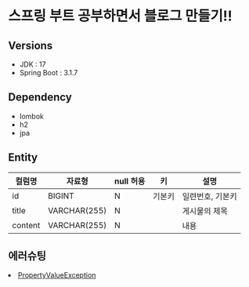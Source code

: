 # 스프링 부트 공부하면서 블로그 만들기!!

## Versions
- JDK : 17
- Spring Boot : 3.1.7

## Dependency
- lombok
- h2
- jpa

## Entity
| 컬럼명 | 자료형 | null 허용 | 키 | 설명 |
| --- | --- | --- | --- | --- |
| id | BIGINT | N | 기본키 | 일련번호, 기본키 |
| title | VARCHAR(255) | N |  | 게시물의 제목 |
| content | VARCHAR(255) | N |  | 내용 |

## 에러슈팅
<li>
  <a href="https://github.com/rowooncoding/make-my-blog-springboot/issues/1">PropertyValueException<a>  
</li>

